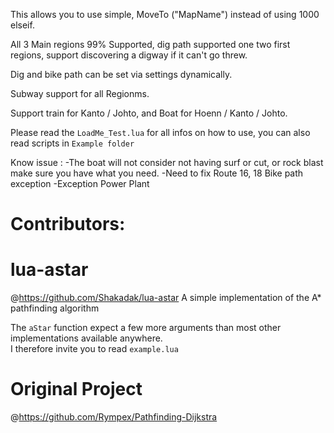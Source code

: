 This allows you to use simple, MoveTo ("MapName") instead of using 1000 elseif.

All 3 Main regions 99% Supported, dig path supported one two first regions, support discovering a digway if it can't go threw.

Dig and bike path can be set via settings dynamically.

Subway support for all Regionms.

Support train for Kanto / Johto, and Boat for Hoenn / Kanto / Johto.

Please read the `LoadMe_Test.lua` for all infos on how to use, you can also read scripts in `Example folder`

Know issue :
-The boat will not consider not having surf or cut, or rock blast make sure you have what you need.
-Need to fix Route 16, 18  Bike path exception
-Exception Power Plant

# Contributors:

# lua-astar
@https://github.com/Shakadak/lua-astar
A simple implementation of the A* pathfinding algorithm

The `aStar` function expect a few more arguments than most other implementations available anywhere.  
I therefore invite you to read `example.lua`

# Original Project
@https://github.com/Rympex/Pathfinding-Dijkstra
